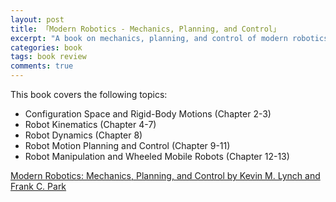 ```yaml
---
layout: post
title: 「Modern Robotics - Mechanics, Planning, and Control」
excerpt: "A book on mechanics, planning, and control of modern robotics"
categories: book
tags: book review
comments: true
---
```


This book covers the following topics:
- Configuration Space and Rigid-Body Motions (Chapter 2-3)
- Robot Kinematics (Chapter 4-7)
- Robot Dynamics (Chapter 8)
- Robot Motion Planning and Control (Chapter 9-11)
- Robot Manipulation and Wheeled Mobile Robots (Chapter 12-13)

[Modern Robotics: Mechanics, Planning, and Control by Kevin M. Lynch and Frank C. Park](http://hades.mech.northwestern.edu/index.php/Modern_Robotics)